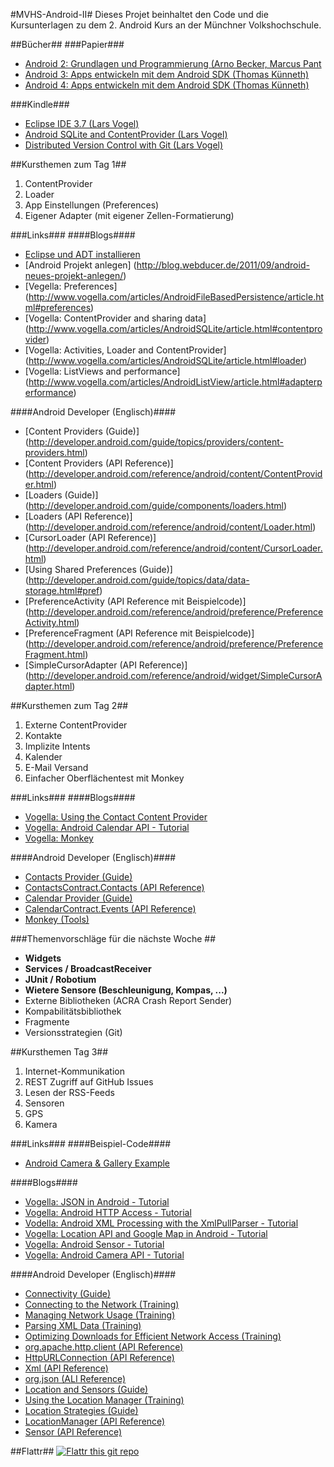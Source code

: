 #MVHS-Android-II#
Dieses Projet beinhaltet den Code und die Kursunterlagen zu dem 2. Android Kurs an der Münchner Volkshochschule.

##Bücher##
###Papier###
* [Android 2: Grundlagen und Programmierung (Arno Becker, Marcus Pant](http://www.amazon.de/gp/product/3898646777?ie=UTF8&camp=3206&creative=21426&creativeASIN=3898646777&linkCode=shr&tag=webitint-21&qid=1343314214&ref_=sr_1_1&sr=8-1)
* [Android 3: Apps entwickeln mit dem Android SDK (Thomas Künneth)](http://www.amazon.de/gp/product/3836216973?ie=UTF8&camp=3206&creative=21426&creativeASIN=3836216973&linkCode=shr&tag=webitint-21&qid=1343314360&ref_=sr_1_1&s=books&sr=1-1)
* [Android 4: Apps entwickeln mit dem Android SDK (Thomas Künneth)](http://www.amazon.de/gp/product/3836219484?ie=UTF8&tag=webitint-21&linkCode=shr&camp=3206&creative=21426&creativeASIN=3836219484&qid=1343314437&ref_=sr_1_1&s=books&sr=1-1)

###Kindle###
* [Eclipse IDE 3.7 (Lars Vogel)](http://www.amazon.de/gp/product/B006O1J39S?ie=UTF8&camp=3206&creative=21426&creativeASIN=B006O1J39S&linkCode=shr&tag=webitint-21&qid=1343314543&ref_=sr_1_3&s=digital-text&sr=1-3)
* [Android SQLite and ContentProvider (Lars Vogel)](http://www.amazon.de/gp/product/B006YUWEFE?ie=UTF8&camp=3206&creative=21426&creativeASIN=B006YUWEFE&linkCode=shr&tag=webitint-21&qid=1343314543&ref_=sr_1_4&s=digital-text&sr=1-4)
* [Distributed Version Control with Git (Lars Vogel)](http://www.amazon.de/gp/product/B0067QNR56?ie=UTF8&camp=3206&creative=21426&creativeASIN=B0067QNR56&linkCode=shr&tag=webitint-21&qid=1343314543&ref_=sr_1_2&s=digital-text&sr=1-2)

##Kursthemen zum Tag 1##
1. ContentProvider
2. Loader
3. App Einstellungen (Preferences)
4. Eigener Adapter (mit eigener Zellen-Formatierung)

###Links###
####Blogs####
* [Eclipse und ADT installieren](http://blog.webducer.de/2011/09/android-eclipse-installieren-und-einrichten/)
* [Android Projekt anlegen] (http://blog.webducer.de/2011/09/android-neues-projekt-anlegen/)
* [Vegella: Preferences] (http://www.vogella.com/articles/AndroidFileBasedPersistence/article.html#preferences)
* [Vogella: ContentProvider and sharing data] (http://www.vogella.com/articles/AndroidSQLite/article.html#contentprovider)
* [Vogella: Activities, Loader and ContentProvider] (http://www.vogella.com/articles/AndroidSQLite/article.html#loader)
* [Vogella: ListViews and performance] (http://www.vogella.com/articles/AndroidListView/article.html#adapterperformance)

####Android Developer (Englisch)####
* [Content Providers (Guide)] (http://developer.android.com/guide/topics/providers/content-providers.html)
* [Content Providers (API Reference)] (http://developer.android.com/reference/android/content/ContentProvider.html)
* [Loaders (Guide)] (http://developer.android.com/guide/components/loaders.html)
* [Loaders (API Reference)] (http://developer.android.com/reference/android/content/Loader.html)
* [CursorLoader (API Reference)] (http://developer.android.com/reference/android/content/CursorLoader.html)
* [Using Shared Preferences (Guide)] (http://developer.android.com/guide/topics/data/data-storage.html#pref)
* [PreferenceActivity (API Reference mit Beispielcode)] (http://developer.android.com/reference/android/preference/PreferenceActivity.html)
* [PreferenceFragment (API Reference mit Beispielcode)] (http://developer.android.com/reference/android/preference/PreferenceFragment.html)
* [SimpleCursorAdapter (API Reference)] (http://developer.android.com/reference/android/widget/SimpleCursorAdapter.html)

##Kursthemen zum Tag 2##
1. Externe ContentProvider
  1. Kontakte
2. Implizite Intents
  1. Kalender
  2. E-Mail Versand
3. Einfacher Oberflächentest mit Monkey

###Links###
####Blogs####
* [Vogella: Using the Contact Content Provider](http://www.vogella.com/articles/AndroidSQLite/article.html#tutorialusecp_example)
* [Vogella: Android Calendar API - Tutorial](http://www.vogella.com/articles/AndroidCalendar/article.html)
* [Vogella: Monkey](http://www.vogella.com/articles/AndroidTesting/article.html#monkey)

####Android Developer (Englisch)####
* [Contacts Provider (Guide)](http://developer.android.com/guide/topics/providers/contacts-provider.html)
* [ContactsContract.Contacts (API Reference)](http://developer.android.com/reference/android/provider/ContactsContract.Contacts.html)
* [Calendar Provider (Guide)](http://developer.android.com/guide/topics/providers/calendar-provider.html)
* [CalendarContract.Events (API Reference)](http://developer.android.com/reference/android/provider/CalendarContract.Events.html)
* [Monkey (Tools)](http://developer.android.com/tools/help/monkey.html)

###Themenvorschläge für die nächste Woche ##
* **Widgets**
* **Services / BroadcastReceiver**
* **JUnit / Robotium**
* **Wietere Sensore (Beschleunigung, Kompas, ...)**
* Externe Bibliotheken (ACRA Crash Report Sender)
* Kompabilitätsbibliothek
* Fragmente
* Versionsstrategien (Git)

##Kursthemen Tag 3##
1. Internet-Kommunikation
 1. REST Zugriff auf GitHub Issues
 2. Lesen der RSS-Feeds
2. Sensoren
 1. GPS
 2. Kamera

###Links###
####Beispiel-Code####
* [Android Camera & Gallery Example](https://github.com/tscolari/android-camera-gallery-example)

####Blogs####
* [Vogella: JSON in Android - Tutorial](http://www.vogella.com/articles/AndroidJSON/article.html)
* [Vogella: Android HTTP Access - Tutorial](http://www.vogella.com/articles/AndroidNetworking/article.html)
* [Vodella: Android XML Processing with the XmlPullParser - Tutorial](http://www.vogella.com/articles/AndroidXML/article.html)
* [Vogella: Location API and Google Map in Android - Tutorial](http://www.vogella.com/articles/AndroidLocationAPI/article.html)
* [Vogella: Android Sensor - Tutorial](http://www.vogella.com/articles/AndroidSensor/article.html)
* [Vogella: Android Camera API - Tutorial](http://www.vogella.com/articles/AndroidCamera/article.html)

####Android Developer (Englisch)####
* [Connectivity (Guide)](http://developer.android.com/guide/topics/connectivity/index.html)
* [Connecting to the Network (Training)](http://developer.android.com/training/basics/network-ops/connecting.html)
* [Managing Network Usage (Training)](http://developer.android.com/training/basics/network-ops/managing.html)
* [Parsing XML Data (Training)](http://developer.android.com/training/basics/network-ops/xml.html)
* [Optimizing Downloads for Efficient Network Access (Training)](http://developer.android.com/training/efficient-downloads/efficient-network-access.html)
* [org.apache.http.client (API Reference)](http://developer.android.com/reference/org/apache/http/client/package-summary.html)
* [HttpURLConnection (API Reference)](http://developer.android.com/reference/java/net/HttpURLConnection.html)
* [Xml (API Reference)](http://developer.android.com/reference/android/util/Xml.html)
* [org.json (ALI Reference)](http://developer.android.com/reference/org/json/package-summary.html)
* [Location and Sensors (Guide)](http://developer.android.com/guide/topics/sensors/index.html)
* [Using the Location Manager (Training)](http://developer.android.com/training/basics/location/locationmanager.html)
* [Location Strategies (Guide)](http://developer.android.com/guide/topics/location/strategies.html)
* [LocationManager (API Reference)](http://developer.android.com/reference/android/location/LocationManager.html)
* [Sensor (API Reference)](http://developer.android.com/reference/android/hardware/Sensor.html)

##Flattr##
[![Flattr this git repo](http://api.flattr.com/button/flattr-badge-large.png)](https://flattr.com/submit/auto?user_id=WebDucer&url=https://github.com/WebDucer/MVHS-Android-II&title=MVHS-Android-II&language=de_DE&tags=github&category=software)